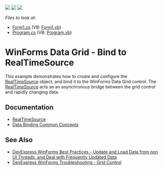 <!-- default badges list -->
![](https://img.shields.io/endpoint?url=https://codecentral.devexpress.com/api/v1/VersionRange/128632767/13.2.6%2B)
[![](https://img.shields.io/badge/Open_in_DevExpress_Support_Center-FF7200?style=flat-square&logo=DevExpress&logoColor=white)](https://supportcenter.devexpress.com/ticket/details/E5218)
[![](https://img.shields.io/badge/📖_How_to_use_DevExpress_Examples-e9f6fc?style=flat-square)](https://docs.devexpress.com/GeneralInformation/403183)
<!-- default badges end -->
<!-- default file list -->
*Files to look at*:

* [Form1.cs](./CS/RealTimeSource/Form1.cs) (VB: [Form1.vb](./VB/RealTimeSource/Form1.vb))
* [Program.cs](./CS/RealTimeSource/Program.cs) (VB: [Program.vb](./VB/RealTimeSource/Program.vb))
<!-- default file list end -->
# WinForms Data Grid - Bind to RealTimeSource

This example demonstrates how to create and configure the [RealTimeSource](https://docs.devexpress.com/CoreLibraries/DevExpress.Data.RealTimeSource) object, and bind it to the WinForms Data Grid control. The [RealTimeSource](https://docs.devexpress.com/CoreLibraries/DevExpress.Data.RealTimeSource) acts as an asynchronous bridge between the grid control and rapidly changing data.


## Documentation

* [RealTimeSource](https://docs.devexpress.com/CoreLibraries/DevExpress.Data.RealTimeSource)
* [Data Binding Common Concepts](https://docs.devexpress.com/WindowsForms/2395/common-features/data-binding-common-concepts)


## See Also

* [DevExpress WinForms Best Practices - Update and Load Data from non UI Threads, and Deal with Frequently Updated Data](https://go.devexpress.com/CheatSheets_WinForms_Examples_T947915.aspx)
* [DevExpress WinForms Troubleshooting - Grid Control](https://go.devexpress.com/CheatSheets_WinForms_Examples_T934742.aspx)
